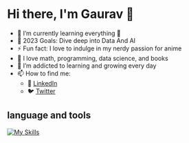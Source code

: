 # Hi there, I'm Gaurav 👋 

- 🌱 I’m currently learning everything 🤣
- 🥅 2023 Goals: Dive deep into Data And AI
- ⚡ Fun fact: I love to indulge in my nerdy passion for anime
- :notebook:  I love math, programming, data science, and books
- 🌱 I’m addicted to learning and growing every day
- 📫 How to find me: 
  - :office: [LinkedIn](https://www.linkedin.com/in/gauravmeherkhamb007/)
  - :bird: [Twitter](https://twitter.com/Gauraw1410)



## language and tools
[![My Skills](https://skillicons.dev/icons?i=git,py,mysql,postgres,pytorch,tensorflow,java,css,html)](https://skillicons.dev)






